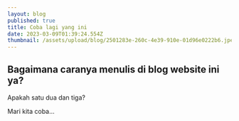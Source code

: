 ```yaml
---
layout: blog
published: true
title: Coba lagi yang ini
date: 2023-03-09T01:39:24.554Z
thumbnail: /assets/upload/blog/2501283e-260c-4e39-910e-01d96e0222b6.jpeg
---
```

## Bagaimana caranya menulis di blog website ini ya?

Apakah satu dua dan tiga?

Mari kita coba...